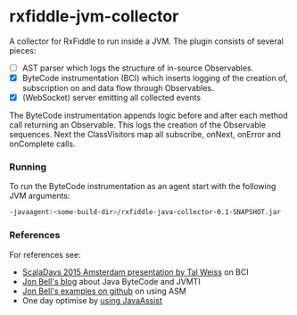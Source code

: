 # rxfiddle-jvm-collector

A collector for RxFiddle to run inside a JVM. The plugin consists of several pieces:

- [ ] AST parser which logs the structure of in-source Observables.
- [x] ByteCode instrumentation (BCI) which inserts logging of the creation of, subscription on and data flow through Observables.
- [x] (WebSocket) server emitting all collected events

The ByteCode instrumentation appends logic before and after each method call returning an Observable.
This logs the creation of the Observable sequences.
Next the ClassVisitors map all subscribe, onNext, onError and onComplete calls.

### Running
To run the ByteCode instrumentation as an agent start with the following JVM arguments:

````bash
-javaagent:<some-build-dir>/rxfiddle-java-collector-0.1-SNAPSHOT.jar
````

### References

For references see:

- [ScalaDays 2015 Amsterdam presentation by Tal Weiss](https://www.youtube.com/watch?v=y4Ex6bsTv3k) on BCI
- [Jon Bell's blog](http://jonbell.net/2015/10/new-blog-series-java-bytecode-and-jvmti-examples/) about Java ByteCode and JVMTI
- [Jon Bell's examples on github](https://github.com/jon-bell/bytecode-examples/) on using ASM
- One day optimise by [using JavaAssist](http://blog.javabenchmark.org/2013/05/java-instrumentation-tutorial.html)